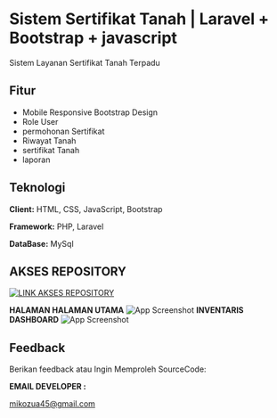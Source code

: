
# Sistem Sertifikat Tanah | Laravel + Bootstrap + javascript

Sistem Layanan Sertifikat Tanah Terpadu


## Fitur

- Mobile Responsive Bootstrap Design
- Role User
- permohonan Sertifikat
- Riwayat Tanah
- sertifikat Tanah
- laporan


## Teknologi

**Client:** HTML, CSS, JavaScript, Bootstrap 

**Framework:** PHP, Laravel 

**DataBase:** MySql

## AKSES REPOSITORY

[![LINK AKSES REPOSITORY](https://img.shields.io/badge/AKSES-blue?style=for-the-badge&logo=github)](git@github.com:winnicodeofficial/LARAVEL-SISTEM-LAYANAN-SERTIFIKAT-TANAH.git)



**HALAMAN HALAMAN UTAMA**
![App Screenshot](screenshoot/halaman-utama.png)
**INVENTARIS DASHBOARD**
![App Screenshot](screenshoot/dashboard.png)


## Feedback

Berikan feedback atau Ingin Memproleh SourceCode:


**EMAIL DEVELOPER :** 

mikozua45@gmail.com



